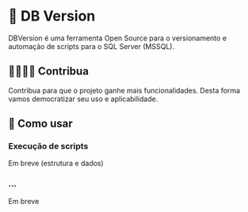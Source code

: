 # 🚀 DB Version
DBVersion é uma ferramenta Open Source para o versionamento e automação de scripts para o SQL Server (MSSQL).

## 🤜🏻🤛🏾 Contribua
Contribua para que o projeto ganhe mais funcionalidades. Desta forma vamos democratizar seu uso e aplicabilidade.

## 📎 Como usar

### Execução de scripts
Em breve (estrutura e dados)

### ...
Em breve
